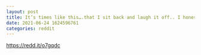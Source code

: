 ```yaml
--- 
layout: post 
title: It’s times like this….that I sit back and laugh it off.. I honestly think it’s hilarious that great news comes out about El Salvador making Bitcoin legal tender stating Sept. 7th… and shortly after I see FUD articles trying to flood the good news out 🤣 
date: 2021-06-24 1624596761 
categories: reddit 
--- 
```

https://redd.it/o7gqdc